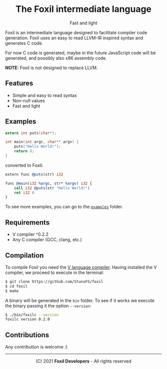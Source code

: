<div align="center">

# The Foxil intermediate language 

Fast and light

</div>

Foxil is an intermediate language designed to facilitate compiler code generation. Foxil
uses an easy to read LLVM-IR inspired syntax and generates C code.

For now C code is generated, maybe in the future JavaScript code will be generated, and
possibly also x86 assembly code.

**NOTE:** Foxil is not designed to replace LLVM.

## Features

* Simple and easy to read syntax
* Non-null values
* Fast and light

## Examples

```c
extern int puts(char*);

int main(int argc, char** argv) {
    puts("Hello World!");
    return 0;
}
```

converted to Foxil:

```llvm
extern func @puts(str) i32

func @main(i32 %argc, str* %argv) i32 {
    call i32 @puts(str "Hello World!")
    ret i32 0
}
```

To see more examples, you can go to the [`examples`](examples/) folder.

## Requirements

* V compiler ^0.2.2
* Any C compiler (GCC, clang, etc.)

## Compilation

To compile Foxil you need the [V language compiler](https://github.com/vlang/v).
Having installed the V compiler, we proceed to execute in the terminal:

```bash
$ git clone https://github.com/StunxFS/foxil
$ cd foxil
$ make
```

A binary will be generated in the `bin` folder. To see if it works we execute the
binary passing it the option `--version`:

```bash
$ ./bin/foxilc --version
foxilc version 0.2.0
```

## Contributions

Any contribution is welcome :)

* * *

<div align="center">

(C) 2021 **Foxil Developers** - All rights reserved

</div>
